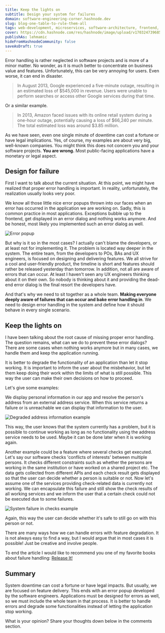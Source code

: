 ```yaml
---
title: Keep the lights on
subtitle: Design your system for failures
domain: software-engineering-corner.hashnode.dev
slug: blog-one-table-to-rule-them-all
tags: web-development, microservices, software-architecture, frontend, web-components
cover: https://cdn.hashnode.com/res/hashnode/image/upload/v1703247396853/r8H7Xfeks.jpg?auto=format
publishAs: lehmamic
hideFromHashnodeCommunity: false
saveAsDraft: true
---
```


Error handling is rather neglected in software projects and is more of a minor matter. No wonder, as it is much better to concentrate on business value and features. Unfortunately, this can be very annoying for users. Even worse, it can end in disaster.

> In August 2013, Google experienced a five-minute outage, resulting in an estimated loss of $545,000 in revenue. Users were unable to perform searches or access other Google services during that time.

Or a similar example.

> In 2013, Amazon faced issues with its online retail system during a one-hour outage, potentially causing a loss of $66,240 per minute. The total estimated loss was around $3.85 million.

As we have seen, even one single minute of downtime can cost a fortune or have legal implications.
Yes, of course, my examples are about very big, well-known companies. You might think this does not concern you and your software projects. **You are wrong.** Most public-facing applications have a monetary or legal aspect.

## Design for failure

First I want to talk about the current situation. At this point, we might have realized that proper error handling is important. In reality, unfortunately, the realization usually looks very poor.

We know all those little nice error popups thrown into our faces when an error has occurred in the application we are working on. Sadly, this is common practice in most applications. Exceptions bubble up to the frontend, get displayed in an error dialog and nothing works anymore. And be honest, most likely you implemented such an error dialog as well.

![Error popup](https://cdn.hashnode.com/res/hashnode/image/upload/v1709015194811/a5FDzsOYk.png?auto=format)

But why is it so in the most cases? I actually can't blame the developers, or at least not for implementing it. The problem is located way deeper in the system. The entire team, from the developers to POs, BAs and UX engineers, is focused on designing and delivering features. We all strive for a cool and user-friendly product, the timeline is short and features should rather be released yesterday than tomorrow. In addition, not all are aware of errors that can occur. At least I haven't seen any UX engineers thinking about it on their own. So nobody is thinking about it and providing the dead-end error dialog is the final resort the developers have.

And that's why we need to sit together as a whole team. **Making everyone deeply aware of failures that can occur and bake error handling in**. We need to design error handling in the system and define how it should behave in every single scenario.

## Keep the lights on

I have been talking about the root cause of missing proper error handling. The question remains, what can we do to prevent these error dialogs? There are some cases when nothing works anymore but in many cases, we handle them and keep the application running.

It is better to degrade the functionality of an application than let it stop working. It is important to inform the user about the misbehavior, but let them keep doing their work within the limits of what is still possible. This way the user can make their own decisions on how to proceed.

Let's give some examples:

We display personal information in our app and resolve the person's address from an external address service. When this service returns a failure or is unreachable we can display that information to the user.

![Degraded address information example](https://cdn.hashnode.com/res/hashnode/image/upload/v1709018312932/mDYMElQpY.png?auto=format)

This way, the user knows that the system currently has a problem, but it is possible to continue working as long as no functionality using the address service needs to be used. Maybe it can be done later when it is working again.

Another example could be a feature where several checks get executed. Let's say our software checks 'conflicts of interests' between multiple persons. It checks different constraints such as whether the persons are working in the same institution or have worked on a shared project etc. The data gets collected from different APIs and each check result gets displayed so that the user can decide whether a person is suitable or not. Now let's assume one of the services providing check-related data is currently not working. We can encapsulate this failure and still show the check results of all working services and we inform the user that a certain check could not be executed due to some failures.

![System failure in checks example](https://cdn.hashnode.com/res/hashnode/image/upload/v1711525860862/Gt9UnHmOy.png?auto=format)

Again, this way the user can decide whether it's safe to still go on with this person or not.

There are many ways how we can handle errors with feature degradation. It is not always easy to find a way, but I would argue that in most cases it is possible! Just be creative and involve people.

To end the article I would like to recommend you one of my favorite books about failure handling: [Release It!](https://www.amazon.de/Release-Production-Ready-Software-Pragmatic-Programmers/dp/0978739213?language=en_GB&currency=EUR)

## Summary

System downtime can cost a fortune or have legal impacts. But usually, we are focused on feature delivery. This ends with an error popup developed by the software engineers. Applications must be designed for errors as well, so we must include the whole team in that process. It is better to handle errors and degrade some functionalities instead of letting the application stop working.

What is your opinion? Share your thoughts down below in the comments section.
